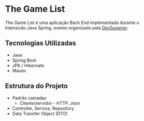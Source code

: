 # The Game List

The Game List é uma aplicação Back End implementada durante o Intensivão Java Spring, evento organizado pela [DevSuperior](https://github.com/devsuperior).

## Tecnologias Utilizadas

- Java
- Spring Boot
- JPA / Hibernate
- Maven

## Estrutura do Projeto
- Padrão camadas
  - Cliente/servidor - HTTP, Json
- Controller, Service, Repository
- Data Transfer Object (DTO)

